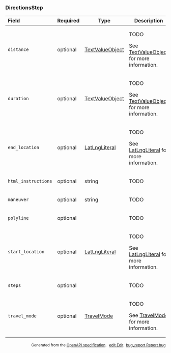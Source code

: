 <!--- This is a generated file, do not edit! -->
<!--- [START maps_http_schema_directionsstep] -->
<h3 class="schema-object" id="DirectionsStep">DirectionsStep</h3>

| Field               | Required | Type                                                  | Description                                                                                                                        |
| :------------------ | -------- | ----------------------------------------------------- | ---------------------------------------------------------------------------------------------------------------------------------- |
| `distance`          | optional | [TextValueObject](#TextValueObject "TextValueObject") | <div class="ref-property-description"><p>TODO</p><p>See <a href="#TextValueObject">TextValueObject</a> for more information.</div> |
| `duration`          | optional | [TextValueObject](#TextValueObject "TextValueObject") | <div class="ref-property-description"><p>TODO</p><p>See <a href="#TextValueObject">TextValueObject</a> for more information.</div> |
| `end_location`      | optional | [LatLngLiteral](#LatLngLiteral "LatLngLiteral")       | <div class="ref-property-description"><p>TODO</p><p>See <a href="#LatLngLiteral">LatLngLiteral</a> for more information.</div>     |
| `html_instructions` | optional | string                                                | <div class="nonref-property-description"><p>TODO</p></div>                                                                         |
| `maneuver`          | optional | string                                                | <div class="nonref-property-description"><p>TODO</p></div>                                                                         |
| `polyline`          | optional |                                                       | <div class="nonref-property-description"><p>TODO</p></div>                                                                         |
| `start_location`    | optional | [LatLngLiteral](#LatLngLiteral "LatLngLiteral")       | <div class="ref-property-description"><p>TODO</p><p>See <a href="#LatLngLiteral">LatLngLiteral</a> for more information.</div>     |
| `steps`             | optional |                                                       | <div class="nonref-property-description"><p>TODO</p></div>                                                                         |
| `travel_mode`       | optional | [TravelMode](#TravelMode "TravelMode")                | <div class="ref-property-description"><p>TODO</p><p>See <a href="#TravelMode">TravelMode</a> for more information.</div>           |

<p style="text-align: right; font-size: smaller;">Generated from the <a class="gc-analytics-event" data-category="GMP" data-label="openapi-github" href="https://github.com/googlemaps/openapi-specification" title="Google Maps Platform OpenAPI Specification" class="external">OpenAPI specification</a>.
<a class="gc-analytics-event" data-category="GMP" data-label="openapi-github-maps-http-schema-directionsstep" data-action="edit" style="margin-left: 5px;" href="https://github.com/googlemaps/openapi-specification/blob/main/specification/schemas/DirectionsStep.yml" title="Edit on GitHub"><span class="material-icons">edit</span> Edit</a>
<a class="gc-analytics-event" data-category="GMP" data-label="openapi-github-maps-http-schema-directionsstep" data-action="bug" style="margin-left: 5px;" href="https://github.com/googlemaps/openapi-specification/issues/new?assignees=&labels=type%3A+bug%2C+triage+me&template=bug_report.md&title=[schemas] Bug - DirectionsStep" title="File bug for schemas on GitHub"><span class="material-icons">bug_report</span> Report bug</a>
</p>

<!--- [END maps_http_schema_directionsstep] -->
